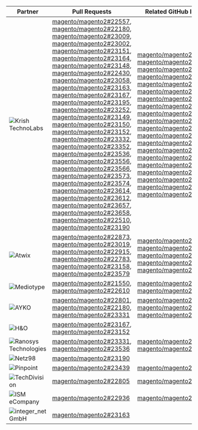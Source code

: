 
| Partner | Pull Requests | Related GitHub Issues |
| ------- | ------- | ------- |
| <img alt="Krish TechnoLabs" src="https://avatars0.githubusercontent.com/t/2849637?s=400&v=4"> | [magento/magento2#22557](https://github.com/magento/magento2/pull/22557), [magento/magento2#22180](https://github.com/magento/magento2/pull/22180), [magento/magento2#23009](https://github.com/magento/magento2/pull/23009), [magento/magento2#23002](https://github.com/magento/magento2/pull/23002), [magento/magento2#23151](https://github.com/magento/magento2/pull/23151), [magento/magento2#23164](https://github.com/magento/magento2/pull/23164), [magento/magento2#23148](https://github.com/magento/magento2/pull/23148), [magento/magento2#22430](https://github.com/magento/magento2/pull/22430), [magento/magento2#23058](https://github.com/magento/magento2/pull/23058), [magento/magento2#23163](https://github.com/magento/magento2/pull/23163), [magento/magento2#23167](https://github.com/magento/magento2/pull/23167), [magento/magento2#23195](https://github.com/magento/magento2/pull/23195), [magento/magento2#23252](https://github.com/magento/magento2/pull/23252), [magento/magento2#23149](https://github.com/magento/magento2/pull/23149), [magento/magento2#23150](https://github.com/magento/magento2/pull/23150), [magento/magento2#23152](https://github.com/magento/magento2/pull/23152), [magento/magento2#23332](https://github.com/magento/magento2/pull/23332), [magento/magento2#23352](https://github.com/magento/magento2/pull/23352), [magento/magento2#23536](https://github.com/magento/magento2/pull/23536), [magento/magento2#23556](https://github.com/magento/magento2/pull/23556), [magento/magento2#23566](https://github.com/magento/magento2/pull/23566), [magento/magento2#23573](https://github.com/magento/magento2/pull/23573), [magento/magento2#23574](https://github.com/magento/magento2/pull/23574), [magento/magento2#23614](https://github.com/magento/magento2/pull/23614), [magento/magento2#23612](https://github.com/magento/magento2/pull/23612), [magento/magento2#23657](https://github.com/magento/magento2/pull/23657), [magento/magento2#23658](https://github.com/magento/magento2/pull/23658), [magento/magento2#22510](https://github.com/magento/magento2/pull/22510), [magento/magento2#23190](https://github.com/magento/magento2/pull/23190) | [magento/magento2#19761](https://github.com/magento/magento2/issues/19761), [magento/magento2#21214](https://github.com/magento/magento2/issues/21214), [magento/magento2#3795](https://github.com/magento/magento2/issues/3795), [magento/magento2#22506](https://github.com/magento/magento2/issues/22506), [magento/magento2#23080](https://github.com/magento/magento2/issues/23080), [magento/magento2#22380](https://github.com/magento/magento2/issues/22380), [magento/magento2#22087](https://github.com/magento/magento2/issues/22087), [magento/magento2#22767](https://github.com/magento/magento2/issues/22767), [magento/magento2#22636](https://github.com/magento/magento2/issues/22636), [magento/magento2#23238](https://github.com/magento/magento2/issues/23238), [magento/magento2#22736](https://github.com/magento/magento2/issues/22736), [magento/magento2#23377](https://github.com/magento/magento2/issues/23377), [magento/magento2#23285](https://github.com/magento/magento2/issues/23285), [magento/magento2#22676](https://github.com/magento/magento2/issues/22676), [magento/magento2#23038](https://github.com/magento/magento2/issues/23038), [magento/magento2#23467](https://github.com/magento/magento2/issues/23467), [magento/magento2#23354](https://github.com/magento/magento2/issues/23354), [magento/magento2#22950](https://github.com/magento/magento2/issues/22950), [magento/magento2#22940](https://github.com/magento/magento2/issues/22940), [magento/magento2#16446](https://github.com/magento/magento2/issues/16446) |
| <img alt="Atwix" src="https://avatars3.githubusercontent.com/t/2617739?s=400&v=4"> | [magento/magento2#22873](https://github.com/magento/magento2/pull/22873), [magento/magento2#23019](https://github.com/magento/magento2/pull/23019), [magento/magento2#22915](https://github.com/magento/magento2/pull/22915), [magento/magento2#22783](https://github.com/magento/magento2/pull/22783), [magento/magento2#23158](https://github.com/magento/magento2/pull/23158), [magento/magento2#23579](https://github.com/magento/magento2/pull/23579) | [magento/magento2#22786](https://github.com/magento/magento2/issues/22786), [magento/magento2#22822](https://github.com/magento/magento2/issues/22822), [magento/magento2#22899](https://github.com/magento/magento2/issues/22899), [magento/magento2#22771](https://github.com/magento/magento2/issues/22771), [magento/magento2#23233](https://github.com/magento/magento2/issues/23233) |
| <img alt="Mediotype" src="https://avatars0.githubusercontent.com/t/2916141?s=400&v=4"> | [magento/magento2#21550](https://github.com/magento/magento2/pull/21550), [magento/magento2#22610](https://github.com/magento/magento2/pull/22610) | [magento/magento2#21852](https://github.com/magento/magento2/issues/21852), [magento/magento2#22563](https://github.com/magento/magento2/issues/22563) |
| <img alt="AYKO" src="https://avatars1.githubusercontent.com/t/2841512?s=400&v=4"> | [magento/magento2#22801](https://github.com/magento/magento2/pull/22801), [magento/magento2#22180](https://github.com/magento/magento2/pull/22180), [magento/magento2#23331](https://github.com/magento/magento2/pull/23331) | [magento/magento2#21473](https://github.com/magento/magento2/issues/21473), [magento/magento2#19761](https://github.com/magento/magento2/issues/19761), [magento/magento2#18337](https://github.com/magento/magento2/issues/18337) |
| <img alt="H&O" src="https://avatars3.githubusercontent.com/t/2617753?s=400&v=4"> | [magento/magento2#23167](https://github.com/magento/magento2/pull/23167), [magento/magento2#23152](https://github.com/magento/magento2/pull/23152) |  |
| <img alt="Ranosys Technologies" src="https://avatars0.githubusercontent.com/t/3182140?s=400&v=4"> | [magento/magento2#23331](https://github.com/magento/magento2/pull/23331), [magento/magento2#23536](https://github.com/magento/magento2/pull/23536) | [magento/magento2#18337](https://github.com/magento/magento2/issues/18337), [magento/magento2#23377](https://github.com/magento/magento2/issues/23377) |
| <img alt="Netz98" src="https://avatars0.githubusercontent.com/t/2617764?s=400&v=4"> | [magento/magento2#23190](https://github.com/magento/magento2/pull/23190) |  |
| <img alt="Pinpoint" src="https://avatars1.githubusercontent.com/t/2617766?s=400&v=4"> | [magento/magento2#23439](https://github.com/magento/magento2/pull/23439) | [magento/magento2#21380](https://github.com/magento/magento2/issues/21380) |
| <img alt="TechDivision" src="https://avatars3.githubusercontent.com/t/2617775?s=400&v=4"> | [magento/magento2#22805](https://github.com/magento/magento2/pull/22805) | [magento/magento2#21842](https://github.com/magento/magento2/issues/21842) |
| <img alt="ISM eCompany" src="https://avatars0.githubusercontent.com/t/2688771?s=400&v=4"> | [magento/magento2#22936](https://github.com/magento/magento2/pull/22936) | [magento/magento2#18651](https://github.com/magento/magento2/issues/18651) |
| <img alt="integer_net GmbH" src="https://avatars0.githubusercontent.com/t/3161792?s=400&v=4"> | [magento/magento2#23163](https://github.com/magento/magento2/pull/23163) |  |
